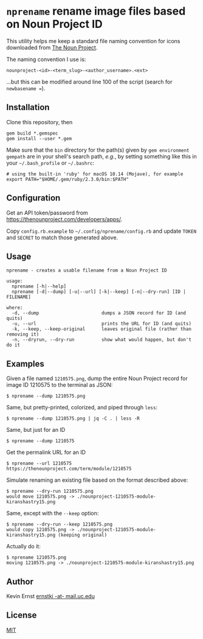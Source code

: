 `nprename` rename image files based on Noun Project ID
======================================================

This utility helps me keep a standard file naming convention for icons
downloaded from [The Noun Project][1].

The naming convention I use is:

    nounproject-<id>-<term_slug>-<author_username>.<ext>

…but this can be modified around line 100 of the script (search for
`newbasename =`).


Installation
------------

Clone this repository, then

    gem build *.gemspec
    gem install --user *.gem

Make sure that the `bin` directory for the path(s) given by `gem environment
gempath` are in your shell's search path, _e.g._, by setting something like
this in your `~/.bash_profile` or `~/.bashrc`:

    # using the built-in 'ruby' for macOS 10.14 (Mojave), for example
    export PATH="$HOME/.gem/ruby/2.3.0/bin:$PATH"


Configuration
-------------

Get an API token/password from <https://thenounproject.com/developers/apps/>.

Copy `config.rb.example` to `~/.config/nprename/config.rb` and update `TOKEN`
and `SECRET` to match those generated above.


Usage
-----

    nprename - creates a usable filename from a Noun Project ID
  
    usage:
      nprename [-h|--help]
      nprename [-d|--dump] [-u|--url] [-k|--keep] [-n|--dry-run] [ID | FILENAME]
  
    where:
      -d, --dump                       dumps a JSON record for ID (and quits)
      -u, --url                        prints the URL for ID (and quits)
      -k, --keep, --keep-original      leaves original file (rather than removing it)
      -n, --dryrun, --dry-run          show what would happen, but don't do it


Examples
--------

Given a file named `1210575.png`, dump the entire Noun Project record for image
ID 1210575 to the terminal as JSON:

    $ nprename --dump 1210575.png

Same, but pretty-printed, colorized, and piped through `less`:

    $ nprename --dump 1210575.png | jq -C . | less -R

Same, but just for an ID

    $ nprename --dump 1210575

Get the permalink URL for an ID

    $ nprename --url 1210575
    https://thenounproject.com/term/module/1210575

Simulate renaming an existing file based on the format described above:

    $ nprename --dry-run 1210575.png
    would move 1210575.png -> ./nounproject-1210575-module-kiranshastry15.png

Same, except with the `--keep` option:

    $ nprename --dry-run --keep 1210575.png
    would copy 1210575.png -> ./nounproject-1210575-module-kiranshastry15.png (keeping original)

Actually do it:

    $ nprename 1210575.png
    moving 1210575.png -> ./nounproject-1210575-module-kiranshastry15.png


Author
------

Kevin Ernst [ernstki -at- mail.uc.edu](mailto:ernstki%20-at-%20mail.uc.edu)


License
-------

[MIT](LICENSE.txt)


[1]: https://thenounproject.com
